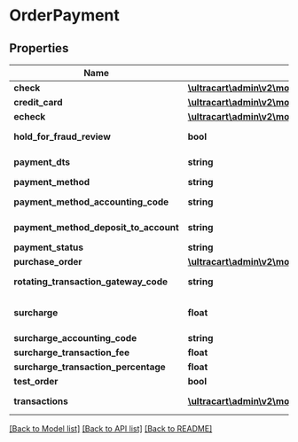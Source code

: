 # OrderPayment

## Properties
Name | Type | Description | Notes
------------ | ------------- | ------------- | -------------
**check** | [**\ultracart\admin\v2\models\OrderPaymentCheck**](OrderPaymentCheck.md) |  | [optional] 
**credit_card** | [**\ultracart\admin\v2\models\OrderPaymentCreditCard**](OrderPaymentCreditCard.md) |  | [optional] 
**echeck** | [**\ultracart\admin\v2\models\OrderPaymentECheck**](OrderPaymentECheck.md) |  | [optional] 
**hold_for_fraud_review** | **bool** | True if order has been held for fraud review | [optional] 
**payment_dts** | **string** | Date/time that the payment was successfully processed | [optional] 
**payment_method** | **string** | Payment method | [optional] 
**payment_method_accounting_code** | **string** | Payment method QuickBooks code | [optional] 
**payment_method_deposit_to_account** | **string** | Payment method QuickBooks deposit account | [optional] 
**payment_status** | **string** | Payment status | [optional] 
**purchase_order** | [**\ultracart\admin\v2\models\OrderPaymentPurchaseOrder**](OrderPaymentPurchaseOrder.md) |  | [optional] 
**rotating_transaction_gateway_code** | **string** | Rotating transaction gateway code used to process this order | [optional] 
**surcharge** | **float** | Surcharge amount calculated from surcahrge_transaction_fee and surcharge_transaction_percentage | [optional] 
**surcharge_accounting_code** | **string** | Surcharge accounting code | [optional] 
**surcharge_transaction_fee** | **float** | Surcharge transaction fee | [optional] 
**surcharge_transaction_percentage** | **float** | Surcharge transaction percentage | [optional] 
**test_order** | **bool** | True if this is a test order | [optional] 
**transactions** | [**\ultracart\admin\v2\models\OrderPaymentTransaction[]**](OrderPaymentTransaction.md) | Transactions associated with processing this payment | [optional] 

[[Back to Model list]](../README.md#documentation-for-models) [[Back to API list]](../README.md#documentation-for-api-endpoints) [[Back to README]](../README.md)


